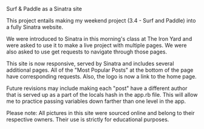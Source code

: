 Surf & Paddle as a Sinatra site

This project entails making my weekend project (3.4 - Surf and Paddle) into a fully Sinatra website.

We were introduced to Sinatra in this morning's class at The Iron Yard and were asked to use it to make a live project with multiple pages. We were also asked to use get requests to navigate through those pages.

This site is now responsive, served by Sinatra and includes several additional pages. All of the "Most Popular Posts" at the bottom of the page have corresponding requests. Also, the logo is now a link to the home page.

Future revisions may include making each "post" have a different author that is served up as a part of the locals hash in the app.rb file. This will allow me to practice passing variables down farther than one level in the app.

Please note: All pictures in this site were sourced online and belong to their respective owners. Their use is strictly for educational purposes.
